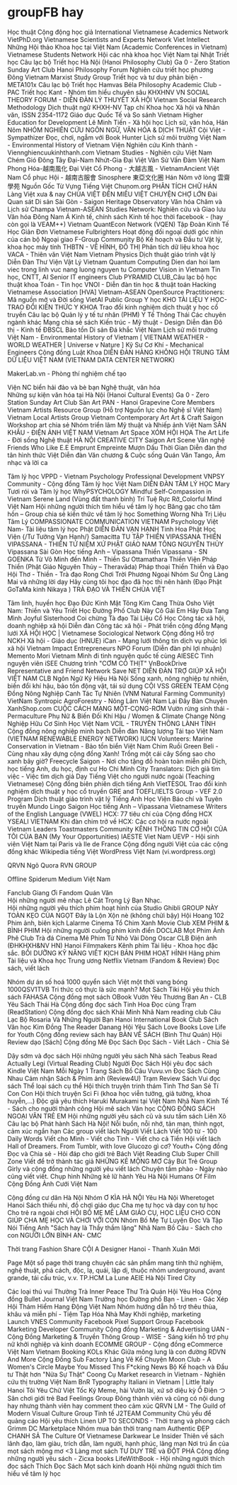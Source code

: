 # groupFB hay
Học thuật
Cộng động học giả
International Vietnamese Academics Network 
VietPhD.org 
Vietnamese Scientists and Experts Network
Viet Intellect
Những Hội thảo Khoa học tại Việt Nam (Academic Conferences in Vietnam)
Vietnamese Students Network
Hội các nhà khoa học Việt Nam tại Nhật 
Triết học
Câu lạc bộ Triết học Hà Nội (Hanoi Philosophy Club)
Ga 0 - Zero Station
Sunday Art Club
Hanoi Philosophy Forum
Nghiên cứu triết học phương Đông
Vietnam Marxist Study Group
Triết học và tư duy phản biện - META101x
Câu lạc bộ Triết học
Hamvas Béla
Philosophy Academic Club - PAC
Triết học Kant - Nhóm tìm hiểu chuyên sâu
KHXHNV
VN SOCIAL THEORY FORUM - DIỄN ĐÀN LÝ THUYẾT XÃ HỘI
Vietnam Social Research Methodology
Dịch thuật ngữ KHXH-NV
Tạp chí Khoa học Xã hội và Nhân văn, ISSN 2354-1172
Giáo dục Quốc Tế và So sánh
Vietnam Higher Education for Development
Lê Minh Tiến - Xã hội học
Lịch sử, văn hóa, Hán Nôm
NHÓM NGHIÊN CỨU NGÔN NGỮ, VĂN HÓA & DỊCH THUẬT
Cội Việt - ‎Sympathizer‎
Đọc, chơi, ngẫm với Book Hunter
Lịch sử môi trường Việt Nam - Environmental History of Vietnam 
Viện Nghiên cứu Kinh thành - Viennghiencuukinhthanh.com
Vietnam Studies - Nghiên cứu Việt Nam
Chém Gió Đông Tây
Đại-Nam Nhứt-Gia
Đại Việt Văn Sử Vấn Đàm
Việt Nam Phong Hóa-越南風化
Đại Việt Cổ Phong - 大越古風 - VietnamAncient
Việt Nam Cổ phục Hội - 越南古服會
Sinosphere 東亞文化圈
Hán Nôm vỡ lòng 雲齋學苑
Nguồn Gốc Từ Vựng Tiếng Việt
Chunom.org
PHÂN TÍCH CHỮ HÁN
Làng Việt xưa & nay
CHÙA VIỆT
ĐỀN MIẾU VIỆT
CHUYỆN CHỢ LỚN
Đài Quan sát Di sản Sài Gòn - Saigon Heritage Observatory
Văn hóa Chăm và Lịch sử Champa 
Vietnam-ASEAN Studies Network: Nghiên cứu và Giao lưu Văn hóa Đông Nam Á 
Kinh tế, chính sách
Kinh tế học thời facebook - (hay còn gọi là VEAM++)
Vietnam QuantEcon Network (VQEN) 
Tập Đoàn Kinh Tế Học Giản Đơn 
Vietnamese Fulbrighters
Hoạt động đối ngoại dưới góc nhìn của cán bộ Ngoại giao
F-Group Community
Bộ Kế hoạch và Đầu tư
Vật lý, khoa học máy tính
THBTN - VẼ HÌNH, ĐỒ THỊ
Phân tích dữ liệu khoa học
VACA - Thiên văn Việt Nam
Vietnam Physics
Dịch thuật giáo trình vật lý 
Diễn Đàn Thư Viện Vật Lý 
Vietnam Quantum Computing
Dien dan hoi lam viec trong linh vuc nang luong nguyen tu
Computer Vision in Vietnam
Tin học, CNTT, AI
Senior IT engineers Club
PYRAMID CLUB_Câu lạc bộ học thuật khoa Toán - Tin học
VNOI - Diễn đàn tin học & thuật toán
Hacking Vietnamese Association [HVA]
Vietnam-ASEAN OpenSource Practitioners: Mã nguồn mở và Đời sống
VietAI Public Group
Y học
KHO TÀI LIỆU Y HỌC-TRAO ĐỔI KIẾN THỨC Y KHOA 
Trao đổi kinh nghiệm dịch thuật y học cổ truyền
Câu lạc bộ Quản lý y tế tư nhân (PHM)
Y Tế Thông Thái
Các chuyên ngành khác
Mạng chia sẻ sách Kiến trúc - Mỹ thuật - Design
Diễn đàn Đô thị - Kinh tế ĐBSCL
Bảo tồn Di sản Đá khắc Việt Nam
Lịch sử môi trường Việt Nam - Environmental History of Vietnam
[ VIETNAM WEATHER - WORLD WEATHER | Universe v Nature ]
Kỹ Sư Cơ Khí - Mechanical Engineers 
Cộng đồng Luật Khoa
DIỄN ĐÀN HÀNG KHÔNG
HỘI TRUNG TÂM DỮ LIỆU VIỆT NAM (VIETNAM DATA CENTER NETWORK)


MakerLab.vn - Phòng thí nghiệm chế tạo

Viện NC biển hải đảo và bè bạn 
Nghệ thuật, văn hóa  
Những sự kiện văn hóa tại Hà Nội (Hanoi Cultural Events)
Ga 0 - Zero Station
Sunday Art Club
Sàn Art
PAN - Hanoi Grapevine Core Members
Vietnam Artists Resource Group (Hỗ trợ Nguồn lực cho Nghệ sĩ Việt Nam) 
Vietnam Local Artists Group 
Vietnam Contemporary Art
Art & Craft Saigon Workshop
art chia sẻ
Nhóm triển lãm Mỹ thuật và Nhiếp ảnh Việt Nam
SÂN KHẤU - ĐIỆN ẢNH VIỆT NAM 
Vietnam Art Space 
XÓM HỘI HỌA
The Art Life - Đời sống Nghệ thuật
HÀ NỘI CREATIVE CITY
Saigon Art Scene
Văn nghệ
Friends Who Like E.E Emprunt Empreinte Mượn Dấu Thời Gian
Diễn đàn thơ tân hình thức Việt
Diễn đàn Văn chương & Cuộc sống
Quán Văn
Tango, Âm nhạc và lời ca

Tâm lý học
VPPD - Vietnam Psychology Professional Development
VNPSY Community - Cộng đồng Tâm lý học Việt Nam
DIỄN ĐÀN TÂM LÝ HỌC
Mary Tươi rói và Tâm lý học
WhyPSYCHOLOGY
Mindful Self-Compassion in Vietnam
Serene Land (Vùng đất thanh bình)
Trí Tuệ Rực Rỡ_Colorful Mind Việt Nam
Hội những người thích tìm hiểu về tâm lý học
Băng gạc cho tâm hồn – Group chia sẻ kiến thức về tâm lý học
Something Worng
Nhà Trị Liệu Tâm Lý
COMPASSIONATE COMMUNICATION VIETNAM
Psychology Việt Nam- Tài liệu tâm lý học 
Phật
DIỄN ĐÀN VẠN HẠNH
Tinh Hoa Phật Học Viện {/Tư Tưởng Vạn Hạnh/} 
Samacitta 
TU TẬP THIỀN VIPASSANA
THIỀN VIPASSANA - THIỀN TỨ NIỆM XỨ
PHẬT GIÁO NAM TÔNG NGUYÊN THỦY
Vipassana Sài Gòn
Học tiếng Anh – Vipassana
Thiền Vipassana - SN GOENKA
Từ Vô Minh đến Minh - Thiền Sư Ottamathara
Thiền Viện Pháp Thiền (Phật Giáo Nguyên Thủy – Theravāda)
Pháp thoại Thiền
Thiền và Đạo
Hội Thơ - Thiền - Trà đạo
Rong Chơi Trời Phương Ngoại
Nhóm Sư Ông Làng Mai và những lời dạy
Hãy cùng tôi học đạo đã học thì nên hành (Đạo Phật GoTaMa kinh Nikaya )
TRÀ ĐẠO VÀ THIỀN
CHÙA VIỆT

Tâm linh, huyền học
Đạo Đức Kinh 
Mật Tông Kim Cang Thừa
Osho Việt Nam: Thiền và Yêu
Triết Học Đường Phố Club
Này Cô Gái Em Hãy Đưa Tang Mình 
Joyful Sisterhood 
Coi chừng Tà đạo 
Tài Liệu Cổ Học 
Công tác xã hội, doanh nghiệp xã hội
Diễn đàn Công tác xã hội - Phát triển cộng đồng
Mạng lưới XÃ HỘI HỌC | Vietnamese Sociological Network
Cộng đồng Hỗ trợ NCKH Xã hội - Giáo dục (HNUE) 
iCan - Mạng lưới thông tin dịch vụ phúc lợi xã hội
Vietnam Impact Entrepreneurs
NPO Forum (Diễn đàn phi lợi nhuận)
Memento Mori Vietnam
Mình đi tình nguyện quốc tế cùng AIESEC
Tình nguyện viên iSEE
Chương trình "CƠM CÓ THỊT"
VnBookDrive Representative and Friend Network 
Save NET 
DIỄN ĐÀN TRỢ GIÚP XÃ HỘI VIỆT NAM
CLB Ngôn Ngữ Ký Hiệu Hà Nội 
Sống xanh, nông nghiệp tự nhiên, biến đổi khí hậu, bảo tồn động vật, tái sử dụng
CỘI
VSS GREEN TEAM
Cộng Đồng Nông Nghiệp Canh Tác Tự Nhiên (VNM Natural Farming Community)
VietNam Syntropic AgroForestry - Nông Lâm Việt Nam
Lại Đây Bàn Chuyện 
XanhShop.com
CUỘC CÁCH MẠNG MỘT-CỌNG-RƠM 
Vườn rừng sinh thái - Permaculture
Phụ Nữ & Biến Đổi Khí Hậu / Women & Climate Change 
Nông Nghiệp Hữu Cơ Sinh Học Việt Nam
VCIL - TRUYỀN THÔNG LÀNH TÍNH
Cộng đồng nông nghiệp minh bạch
Diễn đàn Năng lượng Tái tạo Việt Nam (VIETNAM RENEWABLE ENERGY NETWORK)
IUCN Volunteers: Marine Conservation in Vietnam - Bảo tồn biển Việt Nam
Chim Ruồi
Green Beli - Cùng nhau xây dựng cộng đồng Xanh!
Trồng một cái cây
Sống sao cho xanh bây giờ? 
Freecycle Saigon - Nơi cho tặng đồ hoàn toàn miễn phí
Dịch, học tiếng Anh, du học, định cư
Ho Chi Minh City Translators: Dịch giả tìm việc - Việc tìm dịch giả
Dạy Tiếng Việt cho người nước ngoài (Teaching Vietnamese) 
Cộng đồng biên phiên dịch tiếng Anh 
VietTESOL 
Trao đổi kinh nghiệm dịch thuật y học cổ truyền 
GRE and TOEFL/IELTS Group - VEF 2.0 Program
Dịch thuật giáo trình vật lý 
Tiếng Anh Học Viện Báo chí và Tuyên truyền
Mundo Lingo Saigon
Học tiếng Anh – Vipassana
Vietnamese Writers of the English Language (VWEL)
HCX: 77 tiêu chí của Cộng đồng HCX
YSEALI VIETNAM
Khi đàn chim trở về
HCX: Các cơ hội ra nước ngoài
Vietnam Leaders Toastmasters Community
KÊNH THÔNG TIN CƠ HỘI CỦA TÔI CỦA BẠN (My Your Opportunities)
IAESTE Viet Nam
UEVP - Hội sinh viên Việt Nam tại Paris và Ile de France 
Cộng đồng người Việt của các cộng đồng khác
Wikipedia tiếng Việt 
WordPress Việt Nam (vi.wordpress.org)

QRVN
Ngõ Quora
RVN GROUP

Offline Spiderum
Medium Việt Nam


Fanclub
Giang Ơi Fandom
Quán Văn      
Hội những người mê nhạc Lê Cát Trọng Lý 
Bạn Nhạc.  
Hội những người yêu thích phim hoạt hình của Studio Ghibli
GROUP NÀY TOÀN KẸO CỦA NGỌT
Đây là Lộn Xộn nè (không chửi bậy) 
Hội Hoang 102
Phim ảnh, biên kịch
Lalarme Cinema
Tổ Chim Xanh Movie Club
XEM PHIM & BÌNH PHIM
Hội những người cuồng phim kinh điển
DOCLAB
Mọt Phim Ảnh
Phê Club
Trà đá Cinema
Mê Phim Từ Nhỏ
Vài Dòng Oscar 
CLB Điện ảnh (ĐHKHXH&NV HN)
Hanoi Filmmakers
Kênh phim Tài liệu - Khoa học đặc sắc. 
BỒI DƯỠNG KỸ NĂNG VIẾT KỊCH BẢN PHIM HOẠT HÌNH
Hãng phim Tài liệu và Khoa học Trung ương
Netflix Vietnam (Fandom & Review)
Đọc sách, viết lách

Nhóm dự án số hoá 1000 quyển sách Việt một thời vang bóng 1000QSV1TVB
Tri thức có thực là sức mạnh?
Mọt Sách Tiki
Hội yêu thích sách FAHASA 
Cộng đồng mọt sách OBook
Vườn Yêu Thương Ban An - CLB Yêu Sách Thái Hà 
Cộng đồng đọc sách Tinh Hoa
Đọc cùng Trạm (ReadStation)
Cộng đồng đọc sách Khải Minh
Nhã Nam reading club
Câu Lạc Bộ Rosaria Và Những Người Bạn
Hanoi International Book Club
Sách Văn học Kim Đồng
The Reader Danang
Hội Yêu Sách 
Love Books Love Life for Youth
Cộng đồng review sách hay
BÀN VỀ SÁCH (Bình Thư Quán) 
Hội Review dạo [Sách]
Cộng đồng Mê Đọc Sách
Đọc Sách - Viết Lách - Chia Sẻ

Dậy sớm và đọc sách
Hội những người yêu sách
Nhà sách Teabus
Read Actually
Legi (Virtual Reading Club)
Người Đọc Sách
Hội yêu đọc sách Kindle Việt Nam
Mỗi Ngày 1 Trang Sách 
Bồ Câu Vuvu.vn
Đọc Sách Cùng Nhau
Cảm nhận Sách & Phim ảnh (Review4U)
Trạm Review Sách 
Vui đọc sách
Thể loại sách cụ thể
Hội thích truyện trinh thám
Tình Thơ San Sẻ Tí Con Con
Hội thích truyện Sci Fi (khoa học viễn tưởng, giả tưởng, khoa huyễn,...)
Độc giả yêu thích Haruki Murakami tại Việt Nam
Nhã Nam Kinh Tế - Sách cho người thành công 
Hội mê sách Văn học 
CỘNG ĐỒNG SÁCH NGOẠI VĂN TRẺ EM 
Hội những người yêu sách cũ và sưu tầm sách Liên Xô 
Câu lạc bộ Phát hành Sách Hà Nội! 
Nỗi buồn, nỗi nhớ, tản mạn, thính ngọt, cảm xúc ngắn hạn
Các group viết lách
Người Viết Lách 
Viết 100 từ - 100 Daily Words
Viết cho Mình - Viết cho Tình - Viết cho cả Tiền
Hội viết lách
Hall of Dreamers.
From Tumblr, with love
Glucozo gì cơ? 
Youth+ Cộng đồng Đọc và Chia sẻ - Hỏi đáp cho giới trẻ
Bách Việt Reading Club
Super Chill Zone
Viết để trở thành tác giả
NHỮNG KẺ MỘNG MƠ
Cây Bút Trẻ Group
Girly và cộng đồng những người yêu viết lách
Chuyện tầm phào - Ngày nào cũng viết
viết. 
Chụp hình
Những kẻ lữ hành 
Yêu Hà Nội
Humans Of Film
Cộng Đồng Ảnh Cưới Việt Nam

Cộng đồng cư dân
Hà Nội
Nhóm Ơ KÌA HÀ NỘI
Yêu Hà Nội
Wheretoget Hanoi
Sách thiếu nhi, đồ chơi giáo dục
Cha mẹ tự học và dạy con tự học
Cho trẻ ra ngoài chơi
HỘI BỐ MẸ MÊ LÀM GIÁO CỤ, HỌC LIỆU CHO CON
GIÚP CHA MẸ HỌC VÀ CHƠI VỚI CON
Nhóm Bố Mẹ Tự Luyện Đọc Và Tập Nói Tiếng Anh
"Sách hay là Thầy thầm lặng"
Nhã Nam Bồ Câu - Sách cho con
NGƯỜI LỚN BÌNH AN- CMC

Thời trang
Fashion Share
CỘI
A Designer Hanoi - Thanh Xuân Mới  

Page
Một số page thời trang chuyên các sản phẩm mang tính thử nghiệm, nghệ thuật, phá cách, độc, lạ, quái, lập dị, thuộc nhóm underground, avant grande, tái cấu trúc, v.v. 
TP.HCM
La Lune
AEIE
Hà Nội
Tired City

Các loại thú vui
Thưởng Trà
Inner Peace Thư Trà Quán
Hội Yêu Hoa 
Cộng đồng Bullet Journal Việt Nam
Trường học Đường phố
Bạn - Linen - Gác Xép
Hội Thám Hiểm Hang Động Việt Nam 
Nhóm hướng dẫn hỗ trợ thêu thùa, khâu vá miễn phí - Tiệm Tạp Hóa Nhà May 
Khởi nghiệp, marketing  
Launch
VNES Community
Facebook Pixel Support Group 
Facebook Marketing Developer Community 
Cộng đồng Marketing & Advertising 
UAN - Cộng Đồng Marketing & Truyền Thông
Group - WISE - Sáng kiến hỗ trợ phụ nữ khởi nghiệp và kinh doanh
ECOMME GROUP - Cộng đồng eCommerce Việt Nam
Vietnam Booking KOLs 
Khác
Giữa mông lung là con đường
RDVN And More 
Cộng Đồng Sub Factory
Làng Vẽ Kể Chuyện
Moon Club - A Women's Circle
Maybe You Missed This F*cking News
Bộ Kế hoạch và Đầu tư
Thật hơn "Nửa Sự Thật"
Coong Cụ
Market research in Vietnam - Nghiên cứu thị trường Việt Nam 
BnR Typography
Italiani in Vietnam | Little Italy Hanoi 
Tôi Yêu Chữ Việt Tốc Ký 
Meme, hài
Vườn lài, xứ sở diệu kỳ
Ổ Điện つ Sân chơi giới trẻ 
Bad Feelings Group
Đông thành viên và cũng có nội dung hay nhưng thành viên hay comment theo cảm xúc
QRVN
LM - The Guild of Modern Visual Culture
Group Tinh tế
J2TEAM Community
Chủ yếu để quảng cáo 
Hội yêu thích Linen 
UP TO SECONDS - Thời trang và phong cách 
Grimm DC Marketplace 
Nhóm mua bán thời trang nam Authentic 
ĐẸP CHANH SẢ
The Culture Of Vietnamese Darkwear
Le Insider
Thiên về sách lãnh đạo, làm giàu, trích dẫn, làm người, hạnh phúc, lãng mạn
Nơi trú ẩn của mọt sách mộng mơ <3
Làng mọt sách
TƯ DUY TRẺ và ĐỘT PHÁ
Cộng đồng những người yêu sách - Zicxa books
LifeWithBook - Hội những người thích đọc sách
Thích Đọc Sách 
Mọt sách kinh doanh
Hội những người thích tìm hiểu về tâm lý học
